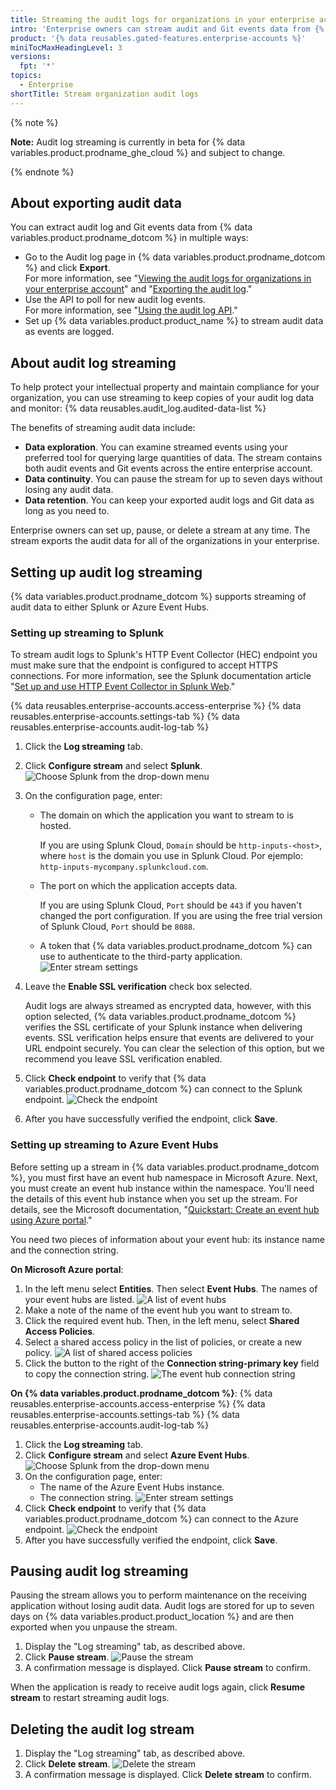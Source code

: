 ```yaml
---
title: Streaming the audit logs for organizations in your enterprise account
intro: 'Enterprise owners can stream audit and Git events data from {% data variables.product.prodname_dotcom %} to an external data management system.'
product: '{% data reusables.gated-features.enterprise-accounts %}'
miniTocMaxHeadingLevel: 3
versions:
  fpt: '*'
topics:
  - Enterprise
shortTitle: Stream organization audit logs
---
```


{% note %}

**Note:** Audit log streaming is currently in beta for {% data variables.product.prodname_ghe_cloud %} and subject to change.

{% endnote %}

## About exporting audit data

You can extract audit log and Git events data from {% data variables.product.prodname_dotcom %} in multiple ways:

* Go to the Audit log page in {% data variables.product.prodname_dotcom %} and click **Export**. <br/> For more information, see "[Viewing the audit logs for organizations in your enterprise account](/github/setting-up-and-managing-your-enterprise/managing-organizations-in-your-enterprise-account/viewing-the-audit-logs-for-organizations-in-your-enterprise-account)" and "[Exporting the audit log](/organizations/keeping-your-organization-secure/reviewing-the-audit-log-for-your-organization#exporting-the-audit-log)."
* Use the API to poll for new audit log events. <br/> For more information, see "[Using the audit log API](/organizations/keeping-your-organization-secure/reviewing-the-audit-log-for-your-organization#using-the-audit-log-api)."
* Set up {% data variables.product.product_name %} to stream audit data as events are logged.

## About audit log streaming

To help protect your intellectual property and maintain compliance for your organization, you can use streaming to keep copies of your audit log data and monitor:
{% data reusables.audit_log.audited-data-list %}

The benefits of streaming audit data include:

* **Data exploration**. You can examine streamed events using your preferred tool for querying large quantities of data. The stream contains both audit events and Git events across the entire enterprise account.
* **Data continuity**. You can pause the stream for up to seven days without losing any audit data.
* **Data retention**. You can keep your exported audit logs and Git data as long as you need to.

Enterprise owners can set up, pause, or delete a stream at any time. The stream exports the audit data for all of the organizations in your enterprise.

## Setting up audit log streaming

{% data variables.product.prodname_dotcom %} supports streaming of audit data to either Splunk or Azure Event Hubs.
### Setting up streaming to Splunk

To stream audit logs to Splunk's HTTP Event Collector (HEC) endpoint you must make sure that the endpoint is configured to accept HTTPS connections. For more information, see the Splunk documentation article "[Set up and use HTTP Event Collector in Splunk Web](https://docs.splunk.com/Documentation/Splunk/latest/Data/UsetheHTTPEventCollector)."

{% data reusables.enterprise-accounts.access-enterprise %}
{% data reusables.enterprise-accounts.settings-tab %}
{% data reusables.enterprise-accounts.audit-log-tab %}
1. Click the **Log streaming** tab.
1. Click **Configure stream** and select **Splunk**. ![Choose Splunk from the drop-down menu](/assets/images/help/enterprises/audit-stream-choice-splunk.png)
1. On the configuration page, enter:
   * The domain on which the application you want to stream to is hosted.

     If you are using Splunk Cloud, `Domain` should be `http-inputs-<host>`, where `host` is the domain you use in Splunk Cloud. Por ejemplo: `http-inputs-mycompany.splunkcloud.com`.

   * The port on which the application accepts data.<br>

     If you are using Splunk Cloud, `Port` should be `443` if you haven't changed the port configuration. If you are using the free trial version of Splunk Cloud, `Port` should be `8088`.

   * A token that {% data variables.product.prodname_dotcom %} can use to authenticate to the third-party application. ![Enter stream settings](/assets/images/help/enterprises/audit-stream-add-splunk.png)

2. Leave the **Enable SSL verification** check box selected.

    Audit logs are always streamed as encrypted data, however, with this option selected, {% data variables.product.prodname_dotcom %} verifies the SSL certificate of your Splunk instance when delivering events. SSL verification helps ensure that events are delivered to your URL endpoint securely. You can clear the selection of this option, but we recommend you leave SSL verification enabled.
3. Click **Check endpoint** to verify that {% data variables.product.prodname_dotcom %} can connect to the Splunk endpoint. ![Check the endpoint](/assets/images/help/enterprises/audit-stream-check-splunk.png)
4. After you have successfully verified the endpoint, click **Save**.

### Setting up streaming to Azure Event Hubs

Before setting up a stream in {% data variables.product.prodname_dotcom %}, you must first have an event hub namespace in Microsoft Azure. Next, you must create an event hub instance within the namespace. You'll need the details of this event hub instance when you set up the stream. For details, see the Microsoft documentation, "[Quickstart: Create an event hub using Azure portal](https://docs.microsoft.com/en-us/azure/event-hubs/event-hubs-create)."

You need two pieces of information about your event hub: its instance name and the connection string.

**On Microsoft Azure portal**:
1. In the left menu select **Entities**. Then select **Event Hubs**. The names of your event hubs are listed. ![A list of event hubs](/assets/images/help/enterprises/azure-event-hubs-list.png)
1. Make a note of the name of the event hub you want to stream to.
1. Click the required event hub. Then, in the left menu, select **Shared Access Policies**.
1. Select a shared access policy in the list of policies, or create a new policy. ![A list of shared access policies](/assets/images/help/enterprises/azure-shared-access-policies.png)
1. Click the button to the right of the **Connection string-primary key** field to copy the connection string. ![The event hub connection string](/assets/images/help/enterprises/azure-connection-string.png)

**On {% data variables.product.prodname_dotcom %}**:
{% data reusables.enterprise-accounts.access-enterprise %}
{% data reusables.enterprise-accounts.settings-tab %}
{% data reusables.enterprise-accounts.audit-log-tab %}
1. Click the **Log streaming** tab.
1. Click **Configure stream** and select **Azure Event Hubs**. ![Choose Splunk from the drop-down menu](/assets/images/help/enterprises/audit-stream-choice-azure.png)
1. On the configuration page, enter:
   * The name of the Azure Event Hubs instance.
   * The connection string. ![Enter stream settings](/assets/images/help/enterprises/audit-stream-add-azure.png)
2. Click **Check endpoint** to verify that {% data variables.product.prodname_dotcom %} can connect to the Azure endpoint. ![Check the endpoint](/assets/images/help/enterprises/audit-stream-check-azure.png)
3. After you have successfully verified the endpoint, click **Save**.

## Pausing audit log streaming

Pausing the stream allows you to perform maintenance on the receiving application without losing audit data. Audit logs are stored for up to seven days on {% data variables.product.product_location %} and are then exported when you unpause the stream.

1. Display the "Log streaming" tab, as described above.
1. Click **Pause stream**. ![Pause the stream](/assets/images/help/enterprises/audit-stream-pause.png)
1. A confirmation message is displayed. Click **Pause stream** to confirm.

When the application is ready to receive audit logs again, click **Resume stream** to restart streaming audit logs.

## Deleting the audit log stream

1. Display the "Log streaming" tab, as described above.
1. Click **Delete stream**. ![Delete the stream](/assets/images/help/enterprises/audit-stream-delete.png)
2. A confirmation message is displayed. Click **Delete stream** to confirm.
